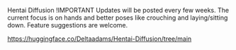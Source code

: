 Hentai Diffusion 
!IMPORTANT
Updates will be posted every few weeks. The current focus is on hands and better poses like crouching and laying/sitting down.
Feature suggestions are welcome. 

https://huggingface.co/Deltaadams/Hentai-Diffusion/tree/main
